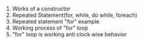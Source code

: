 1. Works of a constructor
2. Repeated Statement(for, while, do while, foreach)
3. Repeated statement "for" example
4. Working process of "for" loop
5. "for" loop is working anti clock wise behavior


